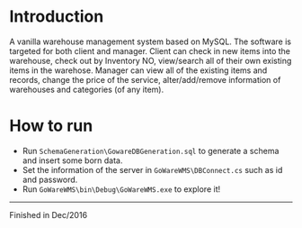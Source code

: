 # Introduction
A vanilla warehouse management system based on MySQL. The software is targeted for both client and manager. Client can check in new items into the warehouse, check out by Inventory NO, view/search all of their own existing items in the warehose. Manager can view all of the existing items and records, change the price of the service, alter/add/remove information of warehouses and categories (of any item).
# How to run
- Run `SchemaGeneration\GowareDBGeneration.sql` to generate a schema and insert some born data.
- Set the information of the server in `GoWareWMS\DBConnect.cs` such as id and password.
- Run `GoWareWMS\bin\Debug\GoWareWMS.exe` to explore it!

---
Finished in Dec/2016